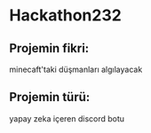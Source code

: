 # Hackathon232

## Projemin fikri:
minecaft'taki düşmanları algılayacak

## Projemin türü:
yapay zeka içeren discord botu
